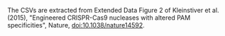 The CSVs are extracted from Extended Data Figure 2 of Kleinstiver et al. (2015),
"Engineered CRISPR-Cas9 nucleases with altered PAM specificities", Nature,
[doi:10.1038/nature14592]( http://www.nature.com/nature/journal/vaop/ncurrent/full/nature14592.html).



